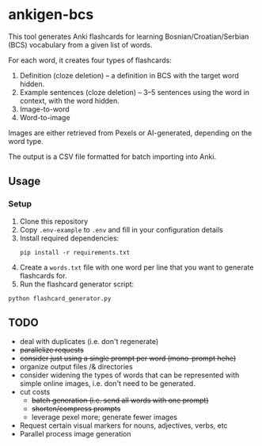 # ankigen-bcs

This tool generates Anki flashcards for learning Bosnian/Croatian/Serbian (BCS) vocabulary from a given list of words.

For each word, it creates four types of flashcards:

1. Definition (cloze deletion) – a definition in BCS with the target word hidden.
2. Example sentences (cloze deletion) – 3–5 sentences using the word in context, with the word hidden.
3. Image-to-word
4. Word-to-image

Images are either retrieved from Pexels or AI-generated, depending on the word type.

The output is a CSV file formatted for batch importing into Anki.

## Usage

### Setup

1. Clone this repository
2. Copy `.env-example` to `.env` and fill in your configuration details
3. Install required dependencies:
   ```
   pip install -r requirements.txt
   ```
4. Create a `words.txt` file with one word per line that you want to generate flashcards for.
5. Run the flashcard generator script:

```
python flashcard_generator.py
```

## TODO

- deal with duplicates (i.e. don't regenerate)
- ~~parallelize requests~~
- ~~consider just using a single prompt per word (mono-prompt hehe)~~
- organize output files /& directories
- consider widening the types of words that can be represented with simple online images, i.e. don't need to be generated.
- cut costs
  - ~~batch generation (i.e. send all words with one prompt)~~
  - ~~shorten/compress prompts~~
  - leverage pexel more; generate fewer images
- Request certain visual markers for nouns, adjectives, verbs, etc
- Parallel process image generation
